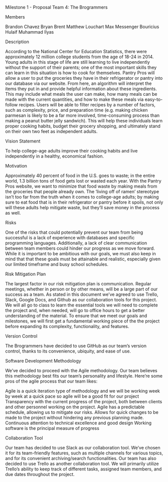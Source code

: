 Milestone 1 - Proposal
Team 4: The Brogrammers

Members

Brandon Chavez
Bryan Brent
Matthew Louchart
Max Messenger Bouricius
Hulaif Muhammad Ilyas

Description

According to the National Center for Education Statistics, there were approximately 12 million college students from the age of 18-24 in 2014. Young adults in this stage of life are still learning to live independently without the support of their parents; one of the most important skills they can learn in this situation is how to cook for themselves.
Pantry Pros will allow a user to put the groceries they have in their refrigerator or pantry into our database via our website. From here, an algorithm will interpret the items they put in and provide helpful information about these ingredients. This may include what meals the user can make, how many meals can be made with the current quantities, and how to make these meals via easy-to-follow recipes. Users will be able to filter recipes by a number of factors, such as complexity, price, and preparation time (e.g. making chicken parmesan is likely to be a far more involved, time-consuming process than making a peanut butter jelly sandwich). This will help these individuals learn proper cooking habits, budget their grocery shopping, and ultimately stand on their own two feet as independent adults.

Vision Statement

To help college-age adults improve their cooking habits and live independently in a healthy, economical fashion.

Motivation

Approximately 40 percent of food in the U.S. goes to waste; in the entire world, 1.3 billion tons of food gets lost or wasted each year.  With the Pantry Pros website, we want to minimize that food waste by making meals from the groceries that people already own. The ‘living off of ramen’ stereotype isn’t too far from the truth when it comes to college-age adults; by making sure to eat food that is in their refrigerator or pantry before it spoils, not only will these adults help mitigate waste, but they’ll save money in the process as well.

Risks

One of the risks that could potentially prevent our team from being successful is a lack of experience with databases and specific programming languages. Additionally, a lack of clear communication between team members could hinder our progress as we move forward. While it is important to be ambitious with our goals, we must also keep in mind that that these goals must be attainable and realistic, especially given our limited timeframe and busy school schedules.

Risk Mitigation Plan

The largest factor in our risk mitigation plan is communication. Regular meetings, whether in person or by other means, will be a large part of our success as a team. As stated in this document we’ve agreed to use Trello, Slack, Google Docs, and Github as our collaboration tools for this project. We will all go to class to learn the essential tools we will need to complete the project and, when needed, will go to office hours to get a better understanding of the material. To ensure that we meet our goals and milestones, we will first get a fundamental working piece of the the project before expanding its complexity, functionality, and features. 

Version Control

The Brogrammers have decided to use GitHub as our team’s version control, thanks to its convenience, ubiquity, and ease of use.

Software Development Methodology

We’ve decided to proceed with the Agile methodology. Our team believes this methodology best fits our team’s personality and lifestyle. Here’re some pros of the agile process that our team likes:

Agile is a quick iteration type of methodology and we will be working week by week at a quick pace so agile will be a good fit for our project
Transparency with the current progress of the project, both between clients and other personnel working on the project.
Agile has a predictable schedule, allowing us to mitigate our risks.
Allows for quick changes to be made to the project without hindering any previous planning made.
Continuous attention to technical excellence and good design
Working software is the principal measure of progress

Collaboration Tool

Our team has decided to use Slack as our collaboration tool. We’ve chosen it for its team-friendly features, such as multiple channels for various topics, and for its convenient archiving/search functionalities. Our team has also decided to use Trello as another collaboration tool. We will primarily utilize Trello’s ability to keep track of different tasks, assigned team members, and due dates throughout the project.
